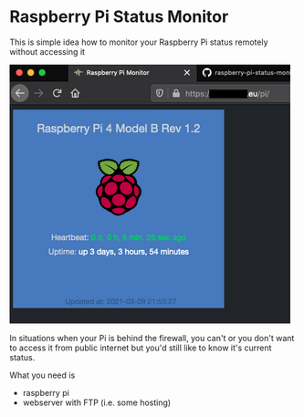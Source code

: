 <h1>Raspberry Pi Status Monitor</h1>

This is simple idea how to monitor your Raspberry Pi status remotely without accessing it

![alt text](https://github.com/kkuderko/raspberry-pi-status-monitor/blob/main/screenshot01.png)

In situations when your Pi is behind the firewall, you can't or you don't want to access it from public internet but you'd still like to know it's current status.

What you need is
<ul>
  <li> raspberry pi </li>
  <li> webserver with FTP (i.e. some hosting) </li>
 </ul>
 
